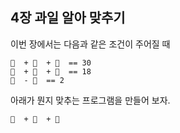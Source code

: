 ## 4장 과일 알아 맞추기

이번 장에서는 다음과 같은 조건이 주어질 때

```
🍎  + 🍎  + 🍎  == 30
🍎  + 🍌  + 🍌  == 18
🍌  - 🌰  == 2
```

아래가 뭔지 맞추는 프로그램을 만들어 보자.

```
🌰  + 🍎  + 🍌
```



